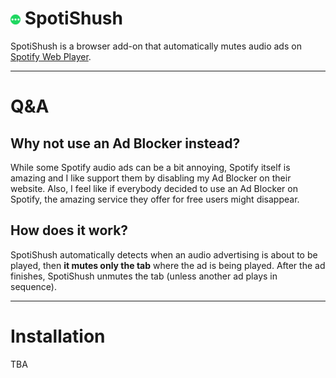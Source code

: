 # ![SpotiShush](https://raw.githubusercontent.com/GUiHKX/spotishush/master/img/spotishush16.png) SpotiShush

SpotiShush is a browser add-on that automatically mutes audio ads on [Spotify Web Player](https://open.spotify.com/).

---

# Q&A

## Why not use an Ad Blocker instead?

While some Spotify audio ads can be a bit annoying, Spotify itself is amazing and I like support them by disabling my Ad Blocker on their website. Also, I feel like if everybody decided to use an Ad Blocker on Spotify, the amazing service they offer for free users might disappear.

## How does it work?

SpotiShush automatically detects when an audio advertising is about to be played, then **it mutes only the tab** where the ad is being played. After the ad finishes, SpotiShush unmutes the tab (unless another ad plays in sequence).

---

# Installation

TBA
